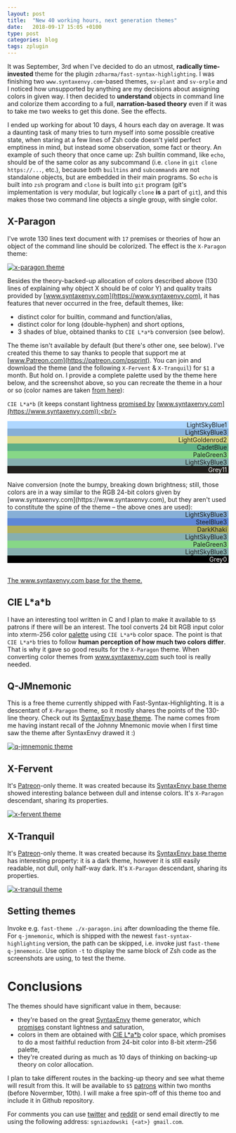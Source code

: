 ```yaml
---
layout: post
title:  "New 40 working hours, next generation themes"
date:   2018-09-17 15:05 +0100
type: post
categories: blog
tags: zplugin
---
```


It was September, 3rd when I've decided to do an utmost, **radically time-invested** theme for the
plugin `zdharma/fast-syntax-highlighting`. I was finishing two `www.syntaxenvy.com`-based themes,
`sv-plant` and `sv-orple` and I noticed how unsupported by anything are my decisions about assigning
colors in given way. I then decided to **understand** objects in command line and colorize them
according to a full, **narration-based theory** even if it was to take me two weeks to get this
done. See the effects.<!-- more -->

I ended up working for about 10 days, 4 hours each day on average. It was a daunting task of many
tries to turn myself into some possible creative state, when staring at a few lines of Zsh code
doesn't yield perfect emptiness in mind, but instead some observation, some fact or theory. An
example of such theory that once came up: Zsh builtin command, like `echo`, should be of the same
color as any subcommand (i.e. `clone` in `git clone https://...`, etc.), because both `builtins` and
`subcommands` are not standalone objects, but are embedded in their main programs. So `echo` is
built into `zsh` program and `clone` is built into `git` program (git's implementation is very
modular, but logically `clone` **is** a part of `git`), and this makes those two command line
objects a single group, with single color.

## X-Paragon

I've wrote 130 lines text document with `17` premises or theories of how an object of the command
line should be colorized. The effect is the `X-Paragon` theme:

[![x-paragon theme](/assets/x-paragon.png)](/assets/x-paragon.png)

Besides the theory-backed-up allocation of colors described above (130 lines of explaining why
object X should be of color Y) and quality traits provided by
[www.syntaxenvy.com](https://www.syntaxenvy.com), it has features that never occurred in the free,
default themes, like:

 - distinct color for builtin, command and function/alias,
 - distinct color for long (double-hyphen) and short options,
 - 3 shades of blue, obtained thanks to `CIE L*a*b` conversion (see below).

The theme isn't available by default (but there's other one, see below). I've created this theme to
say thanks to people that support me at [www.Patreon.com](https://patreon.com/psprint). You can join
and download the theme (and the following `X-Fervent` & `X-Tranquil`) for `$1` a month. But hold on.
I provide a complete palette used by the theme here below, and the screenshot above, so you can
recreate the theme in a hour or so (color names are taken [from here](https://jonasjacek.github.io/colors/)):

`CIE L*a*b` (it keeps constant lightness [promised by](http://www.boronine.com/2012/10/06/My-Progress-On-HUSL/) [www.syntaxenvy.com](https://www.syntaxenvy.com)):<br/>
<div style='background-color: #afd7ff;' align="right"><div>LightSkyBlue1&nbsp;</div></div>
<div style="background-color: #87afd7;" align="right"><div>LightSkyBlue3&nbsp;</div></div>
<div style="background-color: #d7d787;" align="right"><div>LightGoldenrod2&nbsp;</div></div>
<div style="background-color: #5faf87;" align="right"><div>CadetBlue&nbsp;</div></div>
<div style="background-color: #87d787;" align="right"><div>PaleGreen3&nbsp;</div></div>
<div style="background-color: #87afaf;" align="right"><div>LightSkyBlue3&nbsp;</div></div>
<div style="background-color: #211f1c;" align="right"><div style='color: white;'>Grey11&nbsp;</div></div>
<div align="right"><div>&nbsp;</div></div>
Naive conversion (note the bumpy, breaking down brightness; still, those colors are in a way similar
to the RGB 24-bit colors given by [www.syntaxenvy.com](https://www.syntaxenvy.com), but they aren't
used to constitute the spine of the theme – the above ones are used):<br/>
<div style="background-color: #87afd7;" align="right"><div>LightSkyBlue3&nbsp;</div></div>
<div style="background-color: #5f87d7;" align="right"><div>SteelBlue3&nbsp;</div></div>
<div style="background-color: #afaf5f;" align="right"><div>DarkKhaki&nbsp;</div></div>
<div style="background-color: #87afaf;" align="right"><div>LightSkyBlue3&nbsp;</div></div>
<div style="background-color: #87d787;" align="right"><div>PaleGreen3&nbsp;</div></div>
<div style="background-color: #87afaf;" align="right"><div>LightSkyBlue3&nbsp;</div></div>
<div style="background-color: #000000;" align="right"><div style='color: white;'>Grey0&nbsp;</div></div>

<br/>[The www.syntaxenvy.com base for the theme.](https://www.syntaxenvy.com/0063633)

## CIE L\*a\*b

I have an interesting tool written in C and I plan to make it available to `$5` patrons if there
will be an interest.  The tool converts 24 bit RGB input color into xterm-256 color
[palette](https://jonasjacek.github.io/colors/) using `CIE L*a*b` color space. The point is that
`CIE L*a*b` tries to follow **human perception of how much two colors differ**. That is why it gave
so good results for the `X-Paragon` theme. When converting color themes from www.syntaxenvy.com such
tool is really needed.

## Q-JMnemonic

This is a free theme currently shipped with Fast-Syntax-Highlighting. It is a descentant of
`X-Paragon` theme, so it mostly shares the points of the 130-line theory. Check out its [SyntaxEnvy
base theme](https://www.syntaxenvy.com/0753499). The name comes from me having instant recall of the
Johnny Mnemonic movie when I first time saw the theme after SyntaxEnvy drawed it :)

[![q-jmnemonic theme](/assets/q-jmnemonic.png)](/assets/q-jmnemonic.png)

## X-Fervent

It's [Patreon](https://patreon.com/psprint)-only theme. It was created because its [SyntaxEnvy base
theme](https://www.syntaxenvy.com/0684041) showed interesting balance between dull and intense
colors. It's `X-Paragon` descendant, sharing its properties.

[![x-fervent theme](/assets/x-fervent.png)](/assets/x-fervent.png)

## X-Tranquil

It's [Patreon](https://patreon.com/psprint)-only theme. It was created because its [SyntaxEnvy base
theme](https://www.syntaxenvy.com/0854273) has interesting property: it is a dark theme, however
it is still easily readable, not dull, only half-way dark. It's `X-Paragon` descendant, sharing its
properties.

[![x-tranquil theme](/assets/x-tranquil.png)](/assets/x-tranquil.png)

## Setting themes

Invoke e.g. `fast-theme ./x-paragon.ini` after downloading the theme file. For `q-jmnemonic`, which
is shipped with the newest `fast-syntax-highlighting` version, the path can be skipped, i.e. invoke
just
`fast-theme q-jmnemonic`. Use option `-t` to display the same block of Zsh code as the screenshots
are using, to test the theme.

# Conclusions

The themes should have significant value in them, because:

 - they're based on the great [SyntaxEnvy](https://www.syntaxenvy.com) theme generator, which
   [promises](http://www.boronine.com/2012/10/06/My-Progress-On-HUSL/) constant lightness and
   saturation,
 - colors in them are obtained with [CIE L\*a\*b](https://en.wikipedia.org/wiki/CIELAB_color_space)
   color space, which promises to do a most faithful
   reduction from 24-bit color into 8-bit xterm-256 palette,
 - they're created during as much as 10 days of thinking on backing-up theory on color allocation.

I plan to take different routes in the backing-up theory and see what theme will result from this.
It will be available to `$5` [patrons](https://Patreon.com/psprint) within two months (before
Novermber, 10th). I will make a free spin-off of this theme too and include it in Github repository.

For comments you can use [twitter](https://twitter.com/ZdharmaI/status/1041733296827375616) and
[reddit](https://www.reddit.com/r/zsh/comments/9gm41c/10_days_of_work_radically_timeinvested_themes_for/)
or send email directly to me using the following address: `sgniazdowski {<at>} gmail.com`.
